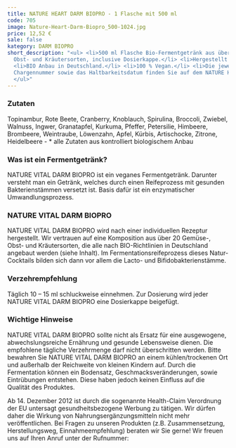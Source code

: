 ```yaml
---
title: NATURE HEART DARM BIOPRO - 1 Flasche mit 500 ml
code: 705
image: Nature-Heart-Darm-Biopro_500-1024.jpg
price: 12,52 €
sale: false
kategory: DARM BIOPRO
short_description: "<ul> <li>500 ml Flasche Bio-Fermentgetränk aus über 20 Gemüse-,
  Obst- und Kräutersorten, inclusive Dosierkappe.</li> <li>Hergestellt in Deutschland.</li>
  <li>BIO Anbau in Deutschland.</li> <li>100 % Vegan.</li> <li>Die jeweilige aktuelle
  Chargennummer sowie das Haltbarkeitsdatum finden Sie auf dem NATURE HEART Produktetikett</li>
  </ul>"
---
```


<h3>Zutaten</h3>
<p>
  Topinambur, Rote Beete, Cranberry, Knoblauch, Spirulina, Broccoli, Zwiebel, Walnuss, Ingwer, Granatapfel, Kurkuma, Pfeffer, Petersilie, Himbeere, Brombeere, Weintraube, Löwenzahn, Apfel, Kürbis, Artischocke, Zitrone, Heidelbeere - * alle Zutaten aus kontrolliert biologischem Anbau
</p>
<h3>Was ist ein Fermentgetränk?</h3>
<p>
  NATURE VITAL DARM BIOPRO ist ein veganes Fermentgetränk. Darunter versteht man ein Getränk, welches durch einen Reifeprozess mit gesunden Bakterienstämmen versetzt ist. Basis dafür ist ein enzymatischer Umwandlungsprozess.
</p>

<h3>NATURE VITAL DARM BIOPRO</h3>
<p>
  NATURE VITAL DARM BIOPRO wird nach einer individuellen Rezeptur hergestellt. Wir vertrauen auf eine Komposition aus über 20 Gemüse-, Obst- und Kräutersorten, die alle nach BIO-Richtlinien in Deutschland angebaut werden (siehe Inhalt). Im Fermentationsreifeprozess dieses Natur-Cocktails bilden sich dann vor allem die Lacto- und Bifidobakterienstämme.
</p>

<h3>Verzehrempfehlung</h3>
<p>
  Täglich 10 – 15 ml schluckweise einnehmen. Zur Dosierung wird jeder NATURE VITAL DARM BIOPRO eine Dosierkappe beigefügt.
</p>

<h3>Wichtige Hinweise</h3>
<p>
  NATURE VITAL DARM BIOPRO sollte nicht als Ersatz für eine ausgewogene, abwechslungsreiche Ernährung und gesunde Lebensweise dienen. Die empfohlene tägliche Verzehrmenge darf nicht überschritten werden. Bitte bewahren Sie NATURE VITAL DARM BIOPRO an einem kühlen/trockenen Ort und außerhalb der Reichweite von kleinen Kindern auf. Durch die Fermentation können ein Bodensatz, Geschmacksveränderungen, sowie Eintrübungen entstehen. Diese haben jedoch keinen Einfluss auf die Qualität des Produktes.
</p>
<p>
  Ab 14. Dezember 2012 ist durch die sogenannte Health-Claim Verordnung der EU untersagt gesundheitsbezogene Werbung zu tätigen. Wir dürfen daher die Wirkung von Nahrungsergänzungsmitteln nicht mehr veröffentlichen. Bei Fragen zu unseren Produkten (z.B. Zusammensetzung, Herstellungsweg, Einnahmeempfehlung) beraten wir Sie gerne! Wir freuen uns auf Ihren Anruf unter der Rufnummer:
</p>
